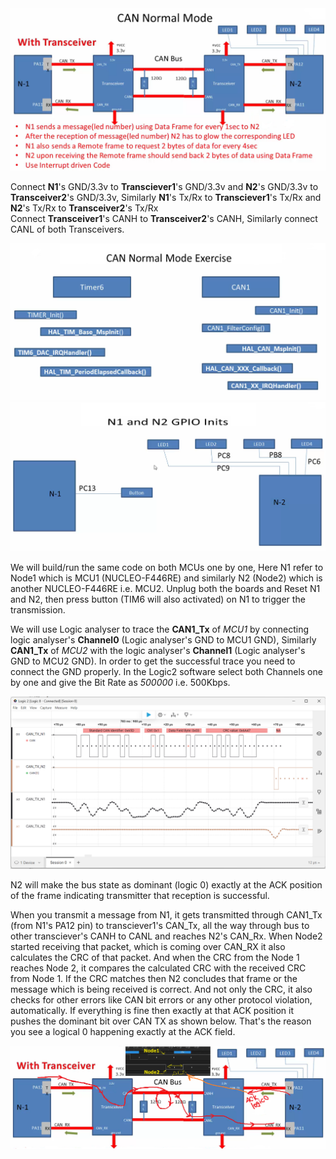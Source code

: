 
<img src="../images/image275.png" alt="CAN Normal Mode and connection between N1 (MCU1) and N2 (MCU2)">        
      
Connect **N1**'s GND/3.3v to **Transciever1**'s GND/3.3v and **N2**'s GND/3.3v to **Transceiver2**'s GND/3.3v, Similarly **N1**'s Tx/Rx to **Transciever1**'s Tx/Rx and **N2**'s Tx/Rx to **Transceiver2**'s Tx/Rx      
Connect **Transceiver1**'s CANH to **Transceiver2**'s CANH, Similarly connect CANL of both Transceivers.      
        
<img src="../images/image276.png" alt="Timer6 and CAN1 API calls">    
          
<img src="../images/image277.png" alt="Transmit, FIFO 0/1, Error and status change interrupts">     

We will build/run the same code on both MCUs one by one, Here N1 refer to Node1 which is MCU1 (NUCLEO-F446RE) and similarly N2 (Node2) which is another NUCLEO-F446RE i.e. MCU2. Unplug both the boards and Reset N1 and N2, then press button (TIM6 will also activated) on N1 to trigger the transmission.        

We will use Logic analyser to trace the **CAN1_Tx** of _MCU1_ by connecting logic analyser's **Channel0** (Logic analyser's GND to MCU1 GND), Similarly **CAN1_Tx** of _MCU2_ with the logic analyser's **Channel1** (Logic analyser's GND to MCU2 GND). In order to get the successful trace you need to connect the GND properly. In the Logic2 software select both Channels one by one and give the Bit Rate as _500000_ i.e. 500Kbps.   
     
<img src="../images/image279.png" alt="Logic analyser trace">        

N2 will make the bus state as dominant (logic 0) exactly at the ACK position of the frame indicating transmitter that reception is successful.  
     
When you transmit a message from N1, it gets transmitted through CAN1_Tx (from N1's PA12 pin) to transciever1's CAN_Tx, all the way through bus to other transciever's CANH to CANL and reaches N2's CAN_Rx. When Node2 started receiving that packet, which is coming over CAN_RX it also calculates the CRC of that packet. And when the CRC from the Node 1 reaches Node 2, it compares the calculated CRC with the received CRC from Node 1. If the CRC matches then N2 concludes that frame or the message which is being received is correct. And not only the CRC, it also checks for other errors like CAN bit errors or any other protocol violation, automatically. If everything is fine then exactly at that ACK position it pushes the dominant bit over CAN TX as shown below. That's the reason you see a logical 0 happening exactly at the ACK field.     

<img src="../images/image278.png" alt="Message transmission from N1 to N2, CRC checks and ACK transmission with dominant bit (1) from N2">                        
     





     





   